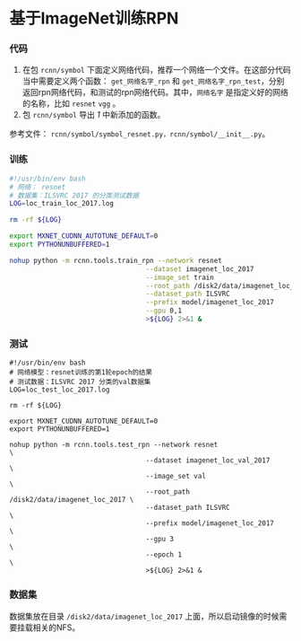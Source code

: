 # 基于ImageNet训练RPN

### 代码

1. 在包 `rcnn/symbol` 下面定义网络代码，推荐一个网络一个文件。在这部分代码当中需要定义两个函数： `get_网络名字_rpn` 和 `get_网络名字_rpn_test`，分别返回rpn网络代码，和测试的rpn网络代码。其中，`网络名字` 是指定义好的网络的名称，比如 `resnet` `vgg` 。
2. 包 `rcnn/symbol` 导出 *1* 中新添加的函数。

参考文件： `rcnn/symbol/symbol_resnet.py，rcnn/symbol/__init__.py`。

### 训练

```bash
#!/usr/bin/env bash
# 网络： resnet
# 数据集：ILSVRC 2017 的分类测试数据
LOG=loc_train_loc_2017.log

rm -rf ${LOG}

export MXNET_CUDNN_AUTOTUNE_DEFAULT=0
export PYTHONUNBUFFERED=1

nohup python -m rcnn.tools.train_rpn --network resnet                       \
                                  --dataset imagenet_loc_2017               \
                                  --image_set train                         \
                                  --root_path /disk2/data/imagenet_loc_2017 \
                                  --dataset_path ILSVRC                     \
                                  --prefix model/imagenet_loc_2017          \
                                  --gpu 0,1                                 \
                                  >${LOG} 2>&1 &
```

### 测试

```shell
#!/usr/bin/env bash
# 网络模型：resnet训练的第1轮epoch的结果
# 测试数据：ILSVRC 2017 分类的val数据集
LOG=loc_test_loc_2017.log

rm -rf ${LOG}

export MXNET_CUDNN_AUTOTUNE_DEFAULT=0
export PYTHONUNBUFFERED=1

nohup python -m rcnn.tools.test_rpn --network resnet                        \
                                  --dataset imagenet_loc_val_2017           \
                                  --image_set val                           \
                                  --root_path /disk2/data/imagenet_loc_2017 \
                                  --dataset_path ILSVRC                     \
                                  --prefix model/imagenet_loc_2017          \
                                  --gpu 3                                   \
                                  --epoch 1                                 \
                                  >${LOG} 2>&1 &
```


### 数据集

数据集放在目录 `/disk2/data/imagenet_loc_2017` 上面，所以启动镜像的时候需要挂载相关的NFS。